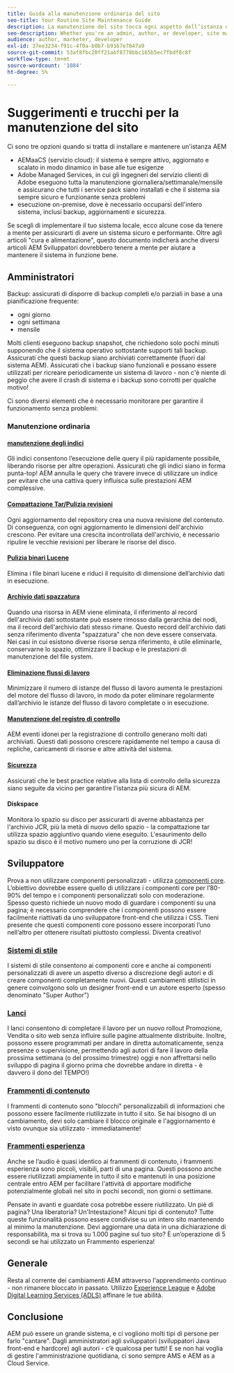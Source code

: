 ```yaml
---
title: Guida alla manutenzione ordinaria del sito
seo-title: Your Routine Site Maintenance Guide
description: La manutenzione del sito tocca ogni aspetto dell’istanza di AEM Sites, sia che tu sia un amministratore, un autore o uno sviluppatore. Utilizza questa guida per assicurarti che la tua strategia sia configurata per il successo.
seo-description: Whether you're an admin, author, or developer, site maintenance touches every aspect of your AEM Sites instance. Use this guide to ensure your strategy is set up for success.
audience: author, marketer, developer
exl-id: 37ee3234-f91c-4f0a-b0b7-b9167e7847a9
source-git-commit: 53af8fbc20ff21abf8778bbc165b5ec7fbdf8c8f
workflow-type: tm+mt
source-wordcount: '1084'
ht-degree: 5%

---
```


# Suggerimenti e trucchi per la manutenzione del sito

Ci sono tre opzioni quando si tratta di installare e mantenere un&#39;istanza AEM

* AEMaaCS (servizio cloud): il sistema è sempre attivo, aggiornato e scalato in modo dinamico in base alle tue esigenze
* Adobe Managed Services, in cui gli ingegneri del servizio clienti di Adobe eseguono tutta la manutenzione giornaliera/settimanale/mensile e assicurano che tutti i service pack siano installati e che il sistema sia sempre sicuro e funzionante senza problemi
* esecuzione on-premise, dove è necessario occuparsi dell&#39;intero sistema, inclusi backup, aggiornamenti e sicurezza.

Se scegli di implementare il tuo sistema locale, ecco alcune cose da tenere a mente per assicurarti di avere un sistema sicuro e performante. Oltre agli articoli &quot;cura e alimentazione&quot;, questo documento indicherà anche diversi articoli AEM Sviluppatori dovrebbero tenere a mente per aiutare a mantenere il sistema in funzione bene.

## Amministratori

Backup: assicurati di disporre di backup completi e/o parziali in base a una pianificazione frequente:

* ogni giorno
* ogni settimana
* mensile

Molti clienti eseguono backup snapshot, che richiedono solo pochi minuti supponendo che il sistema operativo sottostante supporti tali backup. Assicurati che questi backup siano archiviati correttamente (fuori dal sistema AEM). Assicurati che i backup siano funzionali e possano essere utilizzati per ricreare periodicamente un sistema di lavoro - non c&#39;è niente di peggio che avere il crash di sistema e i backup sono corrotti per qualche motivo!

Ci sono diversi elementi che è necessario monitorare per garantire il funzionamento senza problemi:

### Manutenzione ordinaria

#### [manutenzione degli indici](https://experienceleague.adobe.com/docs/experience-manager-65/deploying/practices/best-practices-for-queries-and-indexing.html?lang=it)

Gli indici consentono l’esecuzione delle query il più rapidamente possibile, liberando risorse per altre operazioni. Assicurati che gli indici siano in forma punta-top! AEM annulla le query che travere invece di utilizzare un indice per evitare che una cattiva query influisca sulle prestazioni AEM complessive.

#### [Compattazione Tar/Pulizia revisioni](https://experienceleague.adobe.com/docs/experience-manager-65/deploying/deploying/revision-cleanup.html?lang=en)

Ogni aggiornamento del repository crea una nuova revisione del contenuto. Di conseguenza, con ogni aggiornamento le dimensioni dell&#39;archivio crescono. Per evitare una crescita incontrollata dell&#39;archivio, è necessario ripulire le vecchie revisioni per liberare le risorse del disco.

#### [Pulizia binari Lucene](https://experienceleague.adobe.com/docs/experience-manager-65/administering/operations/operations-dashboard.html#automated-maintenance-tasks)

Elimina i file binari lucene e riduci il requisito di dimensione dell’archivio dati in esecuzione.

#### [Archivio dati spazzatura](https://experienceleague.adobe.com/docs/experience-manager-65/administering/operations/data-store-garbage-collection.html)

Quando una risorsa in AEM viene eliminata, il riferimento al record dell&#39;archivio dati sottostante può essere rimosso dalla gerarchia dei nodi, ma il record dell&#39;archivio dati stesso rimane. Questo record dell&#39;archivio dati senza riferimento diventa &quot;spazzatura&quot; che non deve essere conservata. Nei casi in cui esistono diverse risorse senza riferimento, è utile eliminarle, conservarne lo spazio, ottimizzare il backup e le prestazioni di manutenzione del file system.

#### [Eliminazione flussi di lavoro](https://experienceleague.adobe.com/docs/experience-manager-65/administering/operations/workflows-administering.html?lang=it)

Minimizzare il numero di istanze del flusso di lavoro aumenta le prestazioni del motore del flusso di lavoro, in modo da poter eliminare regolarmente dall’archivio le istanze del flusso di lavoro completate o in esecuzione.

#### [Manutenzione del registro di controllo](https://experienceleague.adobe.com/docs/experience-manager-65/administering/operations/operations-audit-log.html)

AEM eventi idonei per la registrazione di controllo generano molti dati archiviati. Questi dati possono crescere rapidamente nel tempo a causa di repliche, caricamenti di risorse e altre attività del sistema.

#### [Sicurezza](https://experienceleague.adobe.com/docs/experience-manager-65/administering/security/security-checklist.html?lang=it)

Assicurati che le best practice relative alla lista di controllo della sicurezza siano seguite da vicino per garantire l&#39;istanza più sicura di AEM.

#### Diskspace

Monitora lo spazio su disco per assicurarti di averne abbastanza per l&#39;archivio JCR, più la metà di nuovo dello spazio - la compattazione tar utilizza spazio aggiuntivo quando viene eseguito. L&#39;esaurimento dello spazio su disco è il motivo numero uno per la corruzione di JCR!

## Sviluppatore

Prova a non utilizzare componenti personalizzati - utilizza [componenti core](https://www.aemcomponents.dev/). L’obiettivo dovrebbe essere quello di utilizzare i componenti core per l’80-90% del tempo e i componenti personalizzati solo con moderazione. Spesso questo richiede un nuovo modo di guardare i componenti su una pagina; è necessario comprendere che i componenti possono essere facilmente riattivati da uno sviluppatore front-end che utilizza i CSS. Tieni presente che questi componenti core possono essere incorporati l’uno nell’altro per ottenere risultati piuttosto complessi. Diventa creativo!

### [Sistemi di stile](https://experienceleague.adobe.com/docs/experience-manager-65/authoring/siteandpage/style-system.html?lang=en)

I sistemi di stile consentono ai componenti core e anche ai componenti personalizzati di avere un aspetto diverso a discrezione degli autori e di creare componenti completamente nuovi. Questi cambiamenti stilistici in genere coinvolgono solo un designer front-end e un autore esperto (spesso denominato &quot;Super Author&quot;)

### [Lanci](https://experienceleague.adobe.com/docs/experience-manager-cloud-service/content/sites/authoring/launches/overview.html?lang=en)

I lanci consentono di completare il lavoro per un nuovo rollout Promozione, Vendita o sito web senza influire sulle pagine attualmente distribuite. Inoltre, possono essere programmati per andare in diretta automaticamente, senza presenze o supervisione, permettendo agli autori di fare il lavoro della prossima settimana (o del prossimo trimestre) oggi e non affrettarsi nello sviluppo di pagina il giorno prima che dovrebbe andare in diretta - è davvero il dono del TEMPO!)

### [Frammenti di contenuto](https://experienceleague.adobe.com/docs/experience-manager-65/assets/fragments/content-fragments.html)

I frammenti di contenuto sono &quot;blocchi&quot; personalizzabili di informazioni che possono essere facilmente riutilizzate in tutto il sito. Se hai bisogno di un cambiamento, devi solo cambiare il blocco originale e l&#39;aggiornamento è visto ovunque sia utilizzato - immediatamente!

### [Frammenti esperienza](https://experienceleague.adobe.com/docs/experience-manager-learn/sites/experience-fragments/experience-fragments-feature-video-use.html?lang=en)

Anche se l’audio è quasi identico ai frammenti di contenuto, i frammenti esperienza sono piccoli, visibili, parti di una pagina. Questi possono anche essere riutilizzati ampiamente in tutto il sito e mantenuti in una posizione centrale entro AEM per facilitare l&#39;attività di apportare modifiche potenzialmente globali nel sito in pochi secondi, non giorni o settimane.

Pensate in avanti e guardate cosa potrebbe essere riutilizzato. Un piè di pagina? Una liberatoria? Un&#39;Intestazione? Alcuni tipi di contenuto? Tutte queste funzionalità possono essere condivise su un intero sito mantenendo al minimo la manutenzione. Devi aggiornare una data in una dichiarazione di responsabilità, ma si trova su 1.000 pagine sul tuo sito? È un’operazione di 5 secondi se hai utilizzato un Frammento esperienza!

## Generale

Resta al corrente dei cambiamenti AEM attraverso l&#39;apprendimento continuo - non rimanere bloccato in passato. Utilizzo [Experience League](https://experienceleague.adobe.com/docs/experience-manager-learn/sites/overview.html?lang=en) e [Adobe Digital Learning Services (ADLS)](https://learning.adobe.com/) affinare le tue abilità.

## Conclusione

AEM può essere un grande sistema, e ci vogliono molti tipi di persone per farlo &quot;cantare&quot;. Dagli amministratori agli sviluppatori (sviluppatori Java front-end e hardcore) agli autori - c’è qualcosa per tutti! E se non hai voglia di gestire l&#39;amministrazione quotidiana, ci sono sempre AMS e AEM as a Cloud Service.
